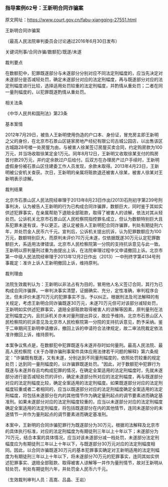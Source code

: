 ### 指导案例62号：王新明合同诈骗案
原文网址：https://www.court.gov.cn/fabu-xiangqing-27551.html

王新明合同诈骗案

（最高人民法院审判委员会讨论通过2016年6月30日发布）

关键词刑事/合同诈骗/数额犯/既遂/未遂

裁判要点

在数额犯中，犯罪既遂部分与未遂部分分别对应不同法定刑幅度的，应当先决定对未遂部分是否减轻处罚，确定未遂部分对应的法定刑幅度，再与既遂部分对应的法定刑幅度进行比较，选择适用处罚较重的法定刑幅度，并酌情从重处罚；二者在同一量刑幅度的，以犯罪既遂酌情从重处罚。

相关法条

《中华人民共和国刑法》第23条

基本案情

2012年7月29日，被告人王新明使用伪造的户口本、身份证，冒充房主即王新明之父的身份，在北京市石景山区链家房地产经纪有限公司古城公园店，以出售该区古城路28号楼一处房屋为由，与被害人徐某签订房屋买卖合同，约定购房款为100万元，并当场收取徐某定金1万元。同年8月12日，王新明又收取徐某支付的购房首付款29万元，并约定余款过户后给付。后双方在办理房产过户手续时，王新明虚假身份被石景山区住建委工作人员发现，余款未取得。2013年4月23日，王新明被公安机关查获。次日，王新明的亲属将赃款退还被害人徐某，被害人徐某对王新明表示谅解。

裁判结果

北京市石景山区人民法院经审理于2013年8月23日作出(2013)石刑初字第239号刑事判决，认为被告人王新明的行为已构成合同诈骗罪，数额巨大，同时鉴于其如实供述犯罪事实，在亲属帮助下退赔全部赃款，取得了被害人的谅解，依法对其从轻处罚。公诉机关北京市石景山区人民检察院指控罪名成立，但认为数额特别巨大且系犯罪未遂有误，予以更正。遂认定被告人王新明犯合同诈骗罪，判处有期徒刑六年，并处罚金人民币六千元。宣判后，公诉机关提出抗诉，认为犯罪数额应为100万元，数额特别巨大，而原判未评价70万元未遂，仅依据既遂30万元认定犯罪数额巨大，系适用法律错误。北京市人民检察院第一分院的支持抗诉意见与此一致。王新明以原判量刑过重为由提出上诉，在法院审理过程中又申请撤回上诉。北京市第一中级人民法院经审理于2013年12月2日作出（2013）一中刑终字第4134号刑事裁定：准许上诉人王新明撤回上诉，维持原判。

裁判理由

法院生效裁判认为：王新明以非法占有为目的，冒用他人名义签订合同，其行为已构成合同诈骗罪。一审判决事实清楚，证据确实、充分，定性准确，审判程序合法，但未评价未遂70万元的犯罪事实不当，予以纠正。根据刑法及司法解释的有关规定，考虑王新明合同诈骗既遂30万元，未遂70万元但可对该部分减轻处罚，王新明如实供述犯罪事实，退赔全部赃款取得被害人的谅解等因素，原判量刑在法定刑幅度之内，且抗诉机关亦未对量刑提出异议，故应予维持。北京市石景山区人民检察院的抗诉意见及北京市人民检察院第一分院的支持抗诉意见，酌予采纳。鉴于二审期间王新明申请撤诉，撤回上诉的申请符合法律规定，故二审法院裁定依法准许撤回上诉，维持原判。

本案争议焦点是，在数额犯中犯罪既遂与未遂并存时如何量刑。最高人民法院、最高人民检察院《关于办理诈骗刑事案件具体应用法律若干问题的解释》第六条规定："诈骗既有既遂，又有未遂，分别达到不同量刑幅度的，依照处罚较重的规定处罚；达到同一量刑幅度的，以诈骗罪既遂处罚。"因此，对于数额犯中犯罪行为既遂与未遂并存且均构成犯罪的情况，在确定全案适用的法定刑幅度时，先就未遂部分进行是否减轻处罚的评价，确定未遂部分所对应的法定刑幅度，再与既遂部分对应的法定刑幅度比较，确定全案适用的法定刑幅度。如果既遂部分对应的法定刑幅度较重或者二者相同的，应当以既遂部分对应的法定刑幅度确定全案适用的法定刑幅度，将包括未遂部分在内的其他情节作为确定量刑起点的调节要素进而确定基准刑。如果未遂部分对应的法定刑幅度较重的，应当以未遂部分对应的法定刑幅度确定全案适用的法定刑幅度，将包括既遂部分在内的其他情节，连同未遂部分的未遂情节一并作为量刑起点的调节要素进而确定基准刑。

本案中，王新明的合同诈骗犯罪行为既遂部分为30万元，根据司法解释及北京市的具体执行标准，对应的法定刑幅度为有期徒刑三年以上十年以下；未遂部分为70万元，结合本案的具体情况，应当对该未遂部分减一档处罚，未遂部分法定刑幅度应为有期徒刑三年以上十年以下，与既遂部分30万元对应的法定刑幅度相同。因此，以合同诈骗既遂30万元的基本犯罪事实确定对王新明适用的法定刑幅度为有期徒刑三年以上十年以下，将未遂部分70万元的犯罪事实，连同其如实供述犯罪事实、退赔全部赃款、取得被害人谅解等一并作为量刑情节，故对王新明从轻处罚，判处有期徒刑六年，并处罚金人民币六千元。

（生效裁判审判人员：高嵩、吕晶、王岩）
